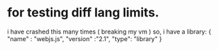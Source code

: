 # for testing diff lang limits.
i have crashed this many times ( breaking my vm ) 
so, i have a library: { "name" : "webjs.js", "version" :"2.1", "type": "library" }
